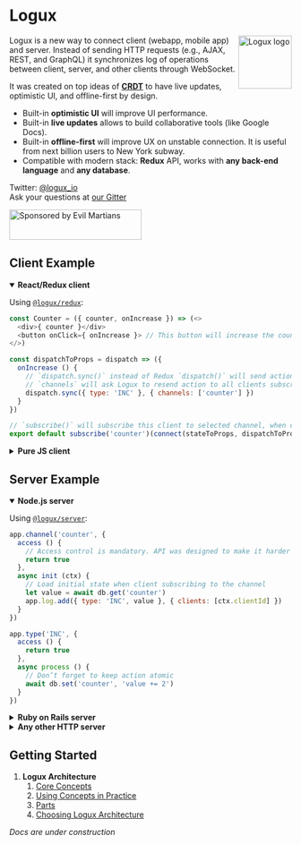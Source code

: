 # Logux

<img align="right" width="95" height="95" title="Logux logo"
     src="https://cdn.rawgit.com/logux/logux/master/logo.svg">

Logux is a new way to connect client (webapp, mobile app) and server.
Instead of sending HTTP requests (e.g., AJAX, REST, and GraphQL)
it synchronizes log of operations between client, server, and other clients
through WebSocket.

It was created on top ideas of **[CRDT]** to have live updates, optimistic UI,
and offline-first by design.

* Built-in **optimistic UI** will improve UI performance.
* Built-in **live updates** allows to build collaborative tools
  (like Google Docs).
* Built-in **offline-first** will improve UX on unstable connection.
  It is useful from next billion users to New York subway.
* Compatible with modern stack: **Redux** API,
  works with **any back-end language** and **any database**.

Twitter: [@logux_io]<br>
Ask your questions at [our Gitter]

<a href="https://evilmartians.com/?utm_source=logux">
  <img src="https://evilmartians.com/badges/sponsored-by-evil-martians.svg"
       alt="Sponsored by Evil Martians" width="236" height="54">
</a>

[our Gitter]: https://gitter.im/logux/logux
[@logux_io]: https://twitter.com/logux_io
[CRDT]: http://slides.com/ai/crdt


## Client Example

<details open><summary><b>React/Redux client</b></summary>

Using [`@logux/redux`](https://github.com/logux/redux/):

```js
const Counter = ({ counter, onIncrease }) => (<>
  <div>{ counter }</div>
  <button onClick={ onIncrease }> // This button will increase the counter on all clients
</>)

const dispatchToProps = dispatch => ({
  onIncrease () {
    // `dispatch.sync()` instead of Redux `dispatch()` will send action to the server
    // `channels` will ask Logux to resend action to all clients subscribed to this channel
    dispatch.sync({ type: 'INC' }, { channels: ['counter'] })
  }
})

// `subscribe()` will subscribe this client to selected channel, when component will mount
export default subscribe('counter')(connect(stateToProps, dispatchToProps)(Counter))
```

</details>

<details><summary><b>Pure JS client</b></summary>

Using [`@logux/client`](https://github.com/logux/client/):

```js
log.on('add', (action, meta) => {
  if (action.type === 'INC') {
    counter.innerHTML = parseInt(counter.innerHTML) + 1
  }
})

increase.addEventListener('click', () => {
  log.add({ type: 'INC' }, { channels: ['counter'], sync: true })
})

log.add({ type: 'logux/subscribe' channel: 'counter' }, { sync: true })
```

</details>


## Server Example

<details open><summary><b>Node.js server</b></summary>

Using [`@logux/server`](https://github.com/logux/server/):

```js
app.channel('counter', {
  access () {
    // Access control is mandatory. API was designed to make it harder to write dangerous code.
    return true
  },
  async init (ctx) {
    // Load initial state when client subscribing to the channel
    let value = await db.get('counter')
    app.log.add({ type: 'INC', value }, { clients: [ctx.clientId] })
  }
})

app.type('INC', {
  access () {
    return true
  },
  async process () {
    // Don’t forget to keep action atomic
    await db.set('counter', 'value += 2')
  }
})
```

</details>

<details><summary><b>Ruby on Rails server</b></summary>

Using [`logux_rails`](https://github.com/logux/logux_rails/):

```ruby
# app/logux/channels/counter.rb
module Channels
  class Counter < Channels::Base
    def initial_data
      [{ type: 'INC', value: db.counter }]
    end
  end
end
```

```ruby
# app/logux/actions/inc.rb
module Actions
  class Inc < Actions::Base
    def inc
      # Don’t forget to keep action atomic
      db.update_counter! 'value += 1'
    end
  end
end
```

```ruby
# app/logux/policies/channels/counter.rb
module Policies
  module Channels
    class Counter < Policies::Base
      # Access control is mandatory. API was designed to make it harder to write dangerous code.
      def subscribe?
        true
      end
    end
  end
end
```

```ruby
# app/logux/policies/actions/inc.rb
module Policies
  module Actions
    class inc < Policies::Base
      def inc?
        true
      end
    end
  end
end
```

</details>

<details><summary><b>Any other HTTP server</b></summary>

You can use any HTTP server with Logux WebSocket proxy server.
Here PHP pseudocode:

```php
<?php
$req = json_decode(file_get_contents('php://input'), TRUE);
if ($req['password'] == LOGUX_PASSWORD) {
  foreach ($req['commands'] as $command) {
    if ($command[0] == 'action') {
      $action = $command[1]
      $meta = $command[2]

      if ($action['type'] == 'logux/subscribe') {
        echo('[["approved"],')
        $value = $db->getCounter()
        send_json_http_post(LOGUX_HOST, array(
          'password' => LOGUX_PASSWORD,
          'version' => 1,
          'commands' => array(
            array(
              'action',
              array('type' => 'INC', 'value' => $value),
              array('clients' => get_client_id($meta['id']))
            )
          )
        ))
        echo('["processed"]]')

      } elseif ($action['type'] == 'inc') {
        $db->updateCounter('value += 1')
        echo('[["approved"],["processed"]]')
      }

    }
  }
}
```

</details>

## Getting Started

1. **Logux Architecture**
   1. [Core Concepts](./architecture/core.md)
   2. [Using Concepts in Practice](./architecture/practice.md)
   3. [Parts](./architecture/parts.md)
   4. [Choosing Logux Architecture](./architecture/choosing.md)

*Docs are under construction*

